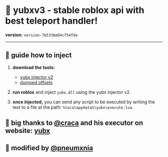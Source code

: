 # 🚀 yubxv3 - stable roblox api with best teleport handler!  
**version:** `version-765338e04cf54fde`  

---

## 💉 guide how to inject

1. **download the tools:**
   - [yubx injector v2](https://github.com/YuB-W/YuBX-RBX-MMP_V2)
   - [dumped offsets](https://yub-x.com/hyperion)

2. **run roblox** and inject `yubx.dll` using the yubx injector v2.

3. **once injected,** you can send any script to be executed by writing the text to a file at the path: ```%localappdata%\yubx\execute.lua```.

## 💖 big thanks to [@craca](https://github.com/YuB-W/) and his executor on website: [yubx](https://yub-x.com/hyperion)
## 💖 modified by [@pneumxnia](https://github.com/krackboy2)
